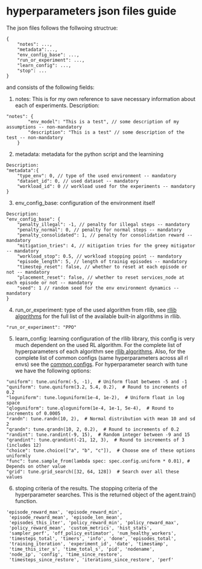# hyperparameters json files guide
The json files follows the follwoing structrue:
```
{
    "notes": ...,
    "metadata":...,
    "env_config_base": ...,
    "run_or_experiment": ...,
    "learn_config": ...,
    "stop": ... 
}
```
and consists of the following fields:

1. notes: This is for my own reference to save necessary information about each of experiments. 
Description:
```
"notes": {
        "env_model": "This is a test", // some description of my assumptions -- non-mandatory
        "description": "This is a test" // some description of the test -- non-mandatory
    }
```

2. metadata: metadata for the python script and the learnining
```
Description:
"metadata":{
    "type_env": 0, // type of the used environment -- mandatory
    "dataset_id": 0, // used dataset -- mandatory
    "workload_id": 0 // workload used for the experiments -- mandatory
}
```
3. env_config_base: configuration of the environment itself
```
Description:
"env_config_base": {
    "penalty_illegal": -1, // penalty for illegal steps -- mandatory
    "penalty_normal": 0, // penalty for normal steps -- mandatory
    "penalty_consolidated": 1, // penalty for consolidation reward -- mandatory
    "mitigation_tries": 4, // mitigation tries for the greey mitigator -- mandatory
    "workload_stop": 0.5, // workload stopping point -- mandatory
    "episode_length": 5, // length of trainig episodes -- mandatory
    "timestep_reset": false, // whether to reset at each episode or not -- mandatory
    "placement_reset": false, // whether to reset services_node at each episode or not -- mandatory
    "seed": 1 // random seed for the env environment dynamics -- mandatory
}
```
4. run_or_experiment: type of the used algorithm from rllib, see [rllib algorithms](https://docs.ray.io/en/latest/rllib-algorithms.html) for the full list of the available built-in algorithms in rllib.
```
"run_or_experiment": "PPO"
```
5. learn_config: learning configuration of the rllib library, this config is very much dependent on the used RL algorithm. For the complete list of hyperparameters of each algorithm see [rllib algorithms](https://docs.ray.io/en/latest/rllib-algorithms.html). Also, for the complete list of common configs (same hyperparameters across all rl envs) see the [common configs](https://docs.ray.io/en/latest/rllib-training.html#common-parameters).
For hyperparameter search with tune we have the following options:
```
"uniform": tune.uniform(-5, -1),  # Uniform float between -5 and -1
"quniform": tune.quniform(3.2, 5.4, 0.2),  # Round to increments of 0.2
"loguniform": tune.loguniform(1e-4, 1e-2),  # Uniform float in log space
"qloguniform": tune.qloguniform(1e-4, 1e-1, 5e-4),  # Round to increments of 0.0005
"randn": tune.randn(10, 2),  # Normal distribution with mean 10 and sd 2
"qrandn": tune.qrandn(10, 2, 0.2),  # Round to increments of 0.2
"randint": tune.randint(-9, 15),  # Random integer between -9 and 15
"qrandint": tune.qrandint(-21, 12, 3),  # Round to increments of 3 (includes 12)
"choice": tune.choice(["a", "b", "c"]),  # Choose one of these options uniformly
"func": tune.sample_from(lambda spec: spec.config.uniform * 0.01), # Depends on other value
"grid": tune.grid_search([32, 64, 128])  # Search over all these values
```
6. stoping criteria of the results. The stopping criteria of the hyperparameter searches. This is the returned object of the agent.train() function.
```
'episode_reward_max', 'episode_reward_min',
 'episode_reward_mean', 'episode_len_mean', 
 'episodes_this_iter', 'policy_reward_min', 'policy_reward_max', 
 'policy_reward_mean', 'custom_metrics', 'hist_stats', 
 'sampler_perf', 'off_policy_estimator', 'num_healthy_workers', 
 'timesteps_total', 'timers', 'info', 'done', 'episodes_total', 
 'training_iteration', 'experiment_id', 'date', 'timestamp', 
 'time_this_iter_s', 'time_total_s', 'pid', 'nodename', 
 'node_ip', 'config', 'time_since_restore', 
 'timesteps_since_restore', 'iterations_since_restore', 'perf'

```